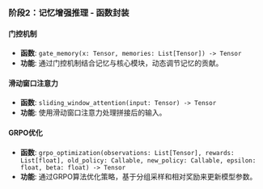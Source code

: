 ### 阶段2：记忆增强推理 - 函数封装

#### 门控机制
- **函数**: `gate_memory(x: Tensor, memories: List[Tensor]) -> Tensor`  
- **功能**: 通过门控机制结合记忆与核心模块，动态调节记忆的贡献。

#### 滑动窗口注意力
- **函数**: `sliding_window_attention(input: Tensor) -> Tensor`  
- **功能**: 使用滑动窗口注意力处理拼接后的输入。

#### GRPO优化
- **函数**: `grpo_optimization(observations: List[Tensor], rewards: List[float], old_policy: Callable, new_policy: Callable, epsilon: float, beta: float) -> Tensor`  
- **功能**: 通过GRPO算法优化策略，基于分组采样和相对奖励来更新模型参数。